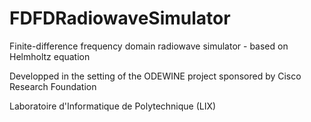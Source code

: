 # FDFDRadiowaveSimulator
Finite-difference frequency domain radiowave simulator - based on Helmholtz equation

Developped in the setting of the ODEWINE project sponsored by Cisco Research Foundation

Laboratoire d'Informatique de Polytechnique (LIX)
